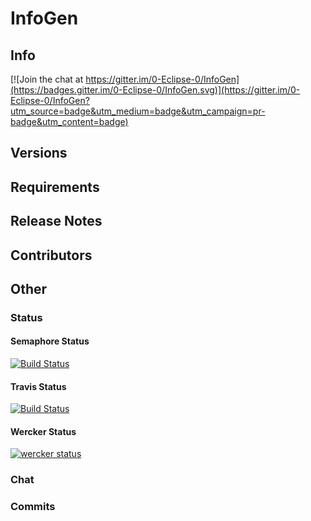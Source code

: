# InfoGen
## Info

[![Join the chat at https://gitter.im/0-Eclipse-0/InfoGen](https://badges.gitter.im/0-Eclipse-0/InfoGen.svg)](https://gitter.im/0-Eclipse-0/InfoGen?utm_source=badge&utm_medium=badge&utm_campaign=pr-badge&utm_content=badge)

## Versions

## Requirements

## Release Notes

## Contributors

## Other
### Status
#### Semaphore Status
[![Build Status](https://semaphoreapp.com/api/v1/projects/d4cca506-99be-44d2-b19e-176f36ec8cf1/128505/shields_badge.svg)](https://semaphoreci.com/0-eclipse-0/infogen)
#### Travis Status
[![Build Status](https://travis-ci.org/boennemann/badges.svg?branch=master)](https://travis-ci.org/0-Eclipse-0/InfoGen)
#### Wercker Status
[![wercker status](https://app.wercker.com/status/9e0bc54c43f48d220aec684fffb2b110/s/master "wercker status")](https://app.wercker.com/project/byKey/9a8016091a3a2e5390695e5a7ea172dd)
### Chat

### Commits
